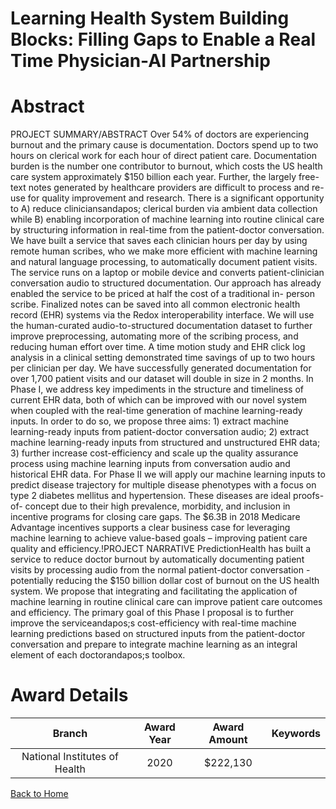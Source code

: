 
Learning Health System Building Blocks: Filling Gaps to Enable a Real Time Physician-AI Partnership
===================================================================================================

# Abstract


PROJECT SUMMARY/ABSTRACT
Over 54% of doctors are experiencing burnout and the primary cause is documentation. Doctors spend up to
two hours on clerical work for each hour of direct patient care. Documentation burden is the number one
contributor to burnout, which costs the US health care system approximately $150 billion each year. Further,
the largely free-text notes generated by healthcare providers are difficult to process and re-use for quality
improvement and research. There is a significant opportunity to A) reduce cliniciansandapos; clerical burden via
ambient data collection while B) enabling incorporation of machine learning into routine clinical care by
structuring information in real-time from the patient-doctor conversation.
We have built a service that saves each clinician hours per day by using remote human scribes, who we make
more efficient with machine learning and natural language processing, to automatically document patient visits.
The service runs on a laptop or mobile device and converts patient-clinician conversation audio to structured
documentation. Our approach has already enabled the service to be priced at half the cost of a traditional in-
person scribe. Finalized notes can be saved into all common electronic health record (EHR) systems via the
Redox interoperability interface. We will use the human-curated audio-to-structured documentation dataset to
further improve preprocessing, automating more of the scribing process, and reducing human effort over time.
A time motion study and EHR click log analysis in a clinical setting demonstrated time savings of up to two
hours per clinician per day. We have successfully generated documentation for over 1,700 patient visits and
our dataset will double in size in 2 months. In Phase I, we address key impediments in the structure and
timeliness of current EHR data, both of which can be improved with our novel system when coupled with the
real-time generation of machine learning-ready inputs. In order to do so, we propose three aims: 1) extract
machine learning-ready inputs from patient-doctor conversation audio; 2) extract machine learning-ready
inputs from structured and unstructured EHR data; 3) further increase cost-efficiency and scale up the quality
assurance process using machine learning inputs from conversation audio and historical EHR data.
For Phase II we will apply our machine learning inputs to predict disease trajectory for multiple disease
phenotypes with a focus on type 2 diabetes mellitus and hypertension. These diseases are ideal proofs-of-
concept due to their high prevalence, morbidity, and inclusion in incentive programs for closing care gaps. The
$6.3B in 2018 Medicare Advantage incentives supports a clear business case for leveraging machine learning
to achieve value-based goals – improving patient care quality and efficiency.!PROJECT NARRATIVE
PredictionHealth has built a service to reduce doctor burnout by automatically documenting patient visits by
processing audio from the normal patient-doctor conversation - potentially reducing the $150 billion dollar cost
of burnout on the US health system. We propose that integrating and facilitating the application of machine
learning in routine clinical care can improve patient care outcomes and efficiency. The primary goal of this
Phase I proposal is to further improve the serviceandapos;s cost-efficiency with real-time machine learning predictions
based on structured inputs from the patient-doctor conversation and prepare to integrate machine learning as
an integral element of each doctorandapos;s toolbox.  

# Award Details

|Branch|Award Year|Award Amount|Keywords|
| :---: | :---: | :---: | :---: |
|National Institutes of Health|2020|$222,130||
  
  


[Back to Home](https://github.com/chrischow/dod_sbir_awards/JH/#2461)